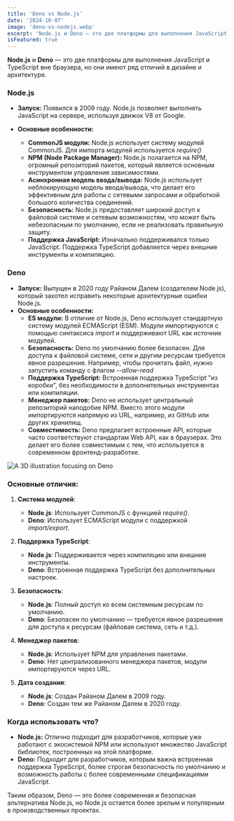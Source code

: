 ```yaml
---
title: 'Deno vs Node.js'
date: '2024-10-07'
image: 'deno-vs-nodejs.webp'
excerpt: 'Node.js и Deno — это две платформы для выполнения JavaScript и TypeScript вне браузера, но они имеют ряд отличий в дизайне и архитектуре.'
isFeatured: true
---
```


**Node.js** и **Deno** — это две платформы для выполнения JavaScript и TypeScript вне браузера, но они имеют ряд отличий в дизайне и архитектуре.

### **Node.js**

-   **Запуск:** Появился в 2009 году. Node.js позволяет выполнять JavaScript на сервере, используя движок V8 от Google.
-   **Основные особенности:**

    -   **CommonJS модули:** Node.js использует систему модулей CommonJS. Для импорта модулей используется _require()_
    -   **NPM (Node Package Manager):** Node.js полагается на NPM, огромный репозиторий пакетов, который является основным инструментом управления зависимостями.
    -   **Асинхронная модель ввода/вывода:** Node.js использует неблокирующую модель ввода/вывода, что делает его эффективным для работы с сетевыми запросами и обработкой большого количества соединений.
    -   **Безопасность:** Node.js предоставляет широкий доступ к файловой системе и сетевым возможностям, что может быть небезопасным по умолчанию, если не реализовать правильную защиту.
    -   **Поддержка JavaScript:** Изначально поддерживался только JavaScript. Поддержка TypeScript добавляется через внешние инструменты и компиляцию.

### **Deno**

-   **Запуск:** Выпущен в 2020 году Райаном Далем (создателем Node.js), который захотел исправить некоторые архитектурные ошибки Node.js.
-   **Основные особенности:**
    -   **ES модули:** В отличие от Node.js, Deno использует стандартную систему модулей ECMAScript (ESM). Модули импортируются с помощью синтаксиса _import_ и поддерживают URL как источник модулей.
    -   **Безопасность:** Deno по умолчанию более безопасен. Для доступа к файловой системе, сети и другим ресурсам требуется явное разрешение. Например, чтобы прочитать файл, нужно запустить команду с флагом _--allow-read_
    -   **Поддержка TypeScript:** Встроенная поддержка TypeScript "из коробки", без необходимости в дополнительных инструментах или компиляции.
    -   **Менеджер пакетов:** Deno не использует центральный репозиторий наподобие NPM. Вместо этого модули импортируются напрямую из URL, например, из GitHub или других хранилищ.
    -   **Совместимость:** Deno предлагает встроенные API, которые часто соответствуют стандартам Web API, как в браузерах. Это делает его более совместимым с тем, что используется в современном фронтенд-разработке.

![A 3D illustration focusing on Deno](deno.webp)

### **Основные отличия:**

1. **Система модулей**:

    - **Node.js**: Использует CommonJS с функцией _require()_.
    - **Deno**: Использует ECMAScript модули с поддержкой _import/export_.

2. **Поддержка TypeScript**:

    - **Node.js**: Поддерживается через компиляцию или внешние инструменты.
    - **Deno**: Встроенная поддержка TypeScript без дополнительных настроек.

3. **Безопасность**:

    - **Node.js**: Полный доступ ко всем системным ресурсам по умолчанию.
    - **Deno**: Безопасен по умолчанию — требуется явное разрешение для доступа к ресурсам (файловая система, сеть и т.д.).

4. **Менеджер пакетов**:

    - **Node.js**: Использует NPM для управления пакетами.
    - **Deno**: Нет централизованного менеджера пакетов, модули импортируются через URL.

5. **Дата создания**:
    - **Node.js**: Создан Райаном Далем в 2009 году.
    - **Deno**: Создан тем же Райаном Далем в 2020 году.

### **Когда использовать что?**

-   **Node.js:** Отлично подходит для разработчиков, которые уже работают с экосистемой NPM или используют множество JavaScript библиотек, построенных на этой платформе.
-   **Deno:** Подходит для разработчиков, которым важна встроенная поддержка TypeScript, более строгая безопасность по умолчанию и возможность работы с более современными спецификациями JavaScript.

Таким образом, Deno — это более современная и безопасная альтернатива Node.js, но Node.js остается более зрелым и популярным в производственных проектах.
